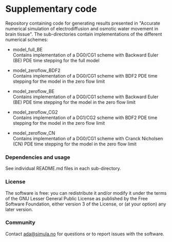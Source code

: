 # Supplementary code #

Repository containing code for generating results presented in "Accurate
numerical simulation of electrodiffusion and osmotic water movement in brain
tissue". The sub-directories contain implementations of the different numerical schemes:

* model_full_BE  
    Contains implementation of a DG0/CG1 scheme with Backward Euler (BE) PDE time stepping
    for the full model

* model_zeroflow_BDF2  
    Contains implementation of a DG0/CG1 scheme with BDF2 PDE time stepping
    for the model in the zero flow limit

* model_zeroflow_BE  
    Contains implementation of a DG0/CG1 scheme with Backward Euler (BE) PDE time stepping
    for the model in the zero flow limit

* model_zeroflow_CG2  
    Contains implementation of a DG1/CG2 scheme with BDF2 PDE time stepping
    for the model in the zero flow limit

* model_zeroflow_CN  
    Contains implementation of a DG0/CG1 scheme with Cranck Nicholsen (CN) PDE time stepping
    for the model in the zero flow limit

### Dependencies and usage ###

See individual README.md files in each sub-directory.

### License ###

The software is free: you can redistribute it and/or modify it under the terms
of the GNU Lesser General Public License as published by the Free Software
Foundation, either version 3 of the License, or (at your option) any later
version.

### Community ###

Contact ada@simula.no for questions or to report issues with the software.
